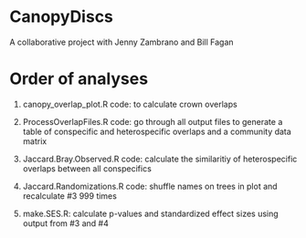 # CanopyDiscs
A collaborative project with Jenny Zambrano and Bill Fagan

# Order of analyses
1) canopy_overlap_plot.R code: to calculate crown overlaps

2) ProcessOverlapFiles.R code: go through all output files to generate a table of conspecific and heterospecific overlaps and a community data matrix

3) Jaccard.Bray.Observed.R code: calculate the similaritiy of heterospecific overlaps between all conspecifics

4) Jaccard.Randomizations.R code: shuffle names on trees in plot and recalculate #3 999 times

5) make.SES.R: calculate p-values and standardized effect sizes using output from #3 and #4
